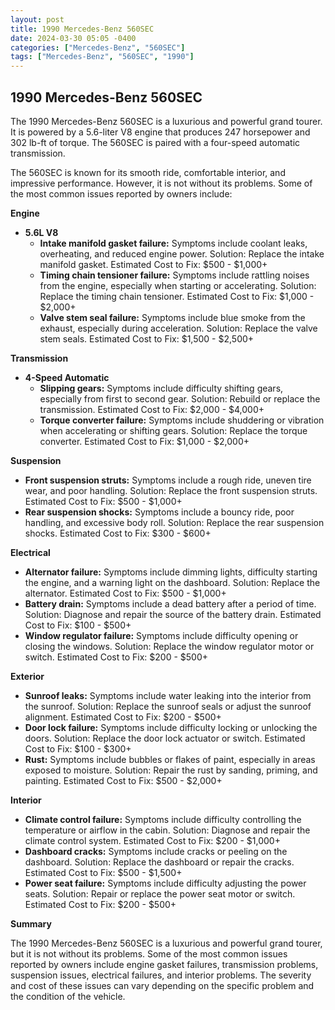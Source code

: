 ```yaml
---
layout: post
title: 1990 Mercedes-Benz 560SEC
date: 2024-03-30 05:05 -0400
categories: ["Mercedes-Benz", "560SEC"]
tags: ["Mercedes-Benz", "560SEC", "1990"]
---
```

## 1990 Mercedes-Benz 560SEC

The 1990 Mercedes-Benz 560SEC is a luxurious and powerful grand tourer. It is powered by a 5.6-liter V8 engine that produces 247 horsepower and 302 lb-ft of torque. The 560SEC is paired with a four-speed automatic transmission.

The 560SEC is known for its smooth ride, comfortable interior, and impressive performance. However, it is not without its problems. Some of the most common issues reported by owners include:

**Engine**

* **5.6L V8**
    * **Intake manifold gasket failure:** Symptoms include coolant leaks, overheating, and reduced engine power. Solution: Replace the intake manifold gasket. Estimated Cost to Fix: $500 - $1,000+
    * **Timing chain tensioner failure:** Symptoms include rattling noises from the engine, especially when starting or accelerating. Solution: Replace the timing chain tensioner. Estimated Cost to Fix: $1,000 - $2,000+
    * **Valve stem seal failure:** Symptoms include blue smoke from the exhaust, especially during acceleration. Solution: Replace the valve stem seals. Estimated Cost to Fix: $1,500 - $2,500+

**Transmission**

* **4-Speed Automatic**
    * **Slipping gears:** Symptoms include difficulty shifting gears, especially from first to second gear. Solution: Rebuild or replace the transmission. Estimated Cost to Fix: $2,000 - $4,000+
    * **Torque converter failure:** Symptoms include shuddering or vibration when accelerating or shifting gears. Solution: Replace the torque converter. Estimated Cost to Fix: $1,000 - $2,000+

**Suspension**

* **Front suspension struts:** Symptoms include a rough ride, uneven tire wear, and poor handling. Solution: Replace the front suspension struts. Estimated Cost to Fix: $500 - $1,000+
* **Rear suspension shocks:** Symptoms include a bouncy ride, poor handling, and excessive body roll. Solution: Replace the rear suspension shocks. Estimated Cost to Fix: $300 - $600+

**Electrical**

* **Alternator failure:** Symptoms include dimming lights, difficulty starting the engine, and a warning light on the dashboard. Solution: Replace the alternator. Estimated Cost to Fix: $500 - $1,000+
* **Battery drain:** Symptoms include a dead battery after a period of time. Solution: Diagnose and repair the source of the battery drain. Estimated Cost to Fix: $100 - $500+
* **Window regulator failure:** Symptoms include difficulty opening or closing the windows. Solution: Replace the window regulator motor or switch. Estimated Cost to Fix: $200 - $500+

**Exterior**

* **Sunroof leaks:** Symptoms include water leaking into the interior from the sunroof. Solution: Replace the sunroof seals or adjust the sunroof alignment. Estimated Cost to Fix: $200 - $500+
* **Door lock failure:** Symptoms include difficulty locking or unlocking the doors. Solution: Replace the door lock actuator or switch. Estimated Cost to Fix: $100 - $300+
* **Rust:** Symptoms include bubbles or flakes of paint, especially in areas exposed to moisture. Solution: Repair the rust by sanding, priming, and painting. Estimated Cost to Fix: $500 - $2,000+

**Interior**

* **Climate control failure:** Symptoms include difficulty controlling the temperature or airflow in the cabin. Solution: Diagnose and repair the climate control system. Estimated Cost to Fix: $200 - $1,000+
* **Dashboard cracks:** Symptoms include cracks or peeling on the dashboard. Solution: Replace the dashboard or repair the cracks. Estimated Cost to Fix: $500 - $1,500+
* **Power seat failure:** Symptoms include difficulty adjusting the power seats. Solution: Repair or replace the power seat motor or switch. Estimated Cost to Fix: $200 - $500+

**Summary**

The 1990 Mercedes-Benz 560SEC is a luxurious and powerful grand tourer, but it is not without its problems. Some of the most common issues reported by owners include engine gasket failures, transmission problems, suspension issues, electrical failures, and interior problems. The severity and cost of these issues can vary depending on the specific problem and the condition of the vehicle.

